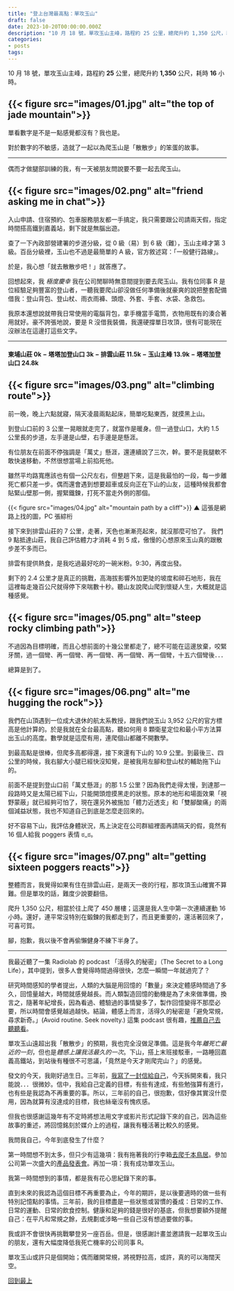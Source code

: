 ```yaml
---
title: "登上台灣最高點：單攻玉山"
draft: false
date: 2023-10-20T00:00:00.000Z
description: "10 月 18 號，單攻玉山主峰，路程約 25 公里，總爬升約 1,350 公尺，耗時 16 小時。百岳分級裡，玉山也不過是最低的 A 級，官方敘述寫：「一般健行路線」。於是，我心想「就去散散步吧！」就答應了。這是我今年最危險的想法。"
categories:
- posts
tags:
---
```


10 月 18 號，單攻玉山主峰，路程約 **25** 公里，總爬升約 **1,350** 公尺，耗時 **16** 小時。

{{< figure src="images/01.jpg" alt="the top of jade mountain">}}
---

單看數字是不是一點感覺都沒有？我也是。

對於數字的不敏感，造就了一起以為爬玉山是「散散步」的笨蛋的故事。

---

偶而才做腿部訓練的我，有一天被朋友問說要不要一起去爬玉山。

{{< figure src="images/02.png" alt="friend asking me in chat">}}
---

入山申請、住宿預約、包車服務朋友都一手搞定，我只需要跟公司請兩天假，指定時間搭高鐵到嘉義站，剩下就是無腦出遊。

查了一下內政部營建署的步道分級，從 0 級（易）到 6 級（難），玉山主峰才第 3 級。百岳分級裡，玉山也不過是最簡單的 A 級，官方敘述寫：「一般健行路線」。

於是，我心想「就去散散步吧！」就答應了。

回想起來，我 *極度慶幸* 我在公司閒聊時無意間提到要去爬玉山。我有位同事 R 是位經驗足夠豐富的登山者，一聽我要爬山卻沒做任何準備後就豪爽的說把整套配備借我：登山背包、登山杖、雨衣雨褲、頭燈、外套、手套、水袋、急救包。

我原本還想說就帶我日常使用的電腦背包，拿手機當手電筒，衣物用既有的湊合著用就好。豪不誇張地說，要是 R 沒借我裝備，我還硬撐單日攻頂，很有可能現在沒辦法在這邊打這些文字。

---

#### 東埔山莊 0k − 塔塔加登山口 3k − 排雲山莊 11.5k − 玉山主峰 13.9k − 塔塔加登山口 24.8k

{{< figure src="images/03.png" alt="climbing route">}}
---

前一晚，晚上六點就寢，隔天凌晨兩點起床，簡單吃點東西，就摸黑上山。

到登山口前的 3 公里一晃眼就走完了，就當作是暖身。但一過登山口，大約 1.5 公里長的步道，左手邊是山壁，右手邊是是懸涯。

有位朋友在前面不停強調是「萬丈」懸涯，還連續說了三次，幹。要不是我腿軟不敢快速移動，不然很想當場上前掐死他。

雖然平均路寬應該也有個一公尺左右，但整趟下來，這是我最怕的一段，每一步離死亡都只差一步。偶而還會遇到想要超車或反向正在下山的山友，這種時候我都會貼緊山壁那一側，握緊鐵鍊，打死不當走外側的那個。

{{< figure src="images/04.jpg" alt="mountain path by a cliff">}}
▲ 這張是網路上找的圖，PC 張綜桁

接下來到排雲山莊的 7 公里，走著，天色也漸漸亮起來，就沒那麼可怕了。 我們 9 點抵達山莊，我自己評估體力才消耗 4 到 5 成，傲慢的心想原來玉山真的跟散步差不多而已。

排雲有提供熱食，是我吃過最好吃的一碗米粉。9:30，再度出發。

剩下的 2.4 公里才是真正的挑戰，高海拔影響外加更陡的坡度和碎石地形，我在這裡每走幾百公尺就得停下來喘數十秒。聽山友說爬山爬到懷疑人生，大概就是這種感覺。

{{< figure src="images/05.png" alt="steep rocky climbing path">}}
---

不過因為目標明確，而且心想前面的十幾公里都走了，總不可能在這邊放棄，咬緊牙關，過一個彎、再一個彎、再一個彎、再一個彎、再一個彎，十五六個彎後．．．

總算是到了。

{{< figure src="images/06.png" alt="me hugging the rock">}}
---

我們在山頂遇到一位成大退休的航太系教授，跟我們說玉山 3,952 公尺的官方標高是他計算的。於是我就在全台最高點，聽如何用 8 顆衛星定位和最小平方法算出玉山的高度。數學就是這麼有用，連爬個山都離不開數學。

到最高點是很棒，但爬多高都得還，接下來還有下山的 10.9 公里。到最後三、四公里的時候，我右腳大小腿已經快沒知覺，是被我用左腳和登山杖的輔助拖下山的。

前面不是提到登山口前「萬丈懸涯」的那 1.5 公里？因為我們走得太慢，到達那一段路時又是太陽已經下山，只能開頭燈摸黑走的狀態。原本的地形和場面效果「視野蒙蔽」就已經夠可怕了，現在還另外被施加「體力近透支」和「雙腳酸痛」的兩個減益狀態，我也不知道自己到底是怎麼走回來的。

好不容易下山，我評估身體狀況，馬上決定在公司群組裡面再請隔天的假，竟然有 16 個人給我 poggers 表情 ಠ_ಠ。

{{< figure src="images/07.png" alt="getting sixteen poggers reacts">}}
---

整體而言，我覺得如果有住在排雲山莊，是兩天一夜的行程，那攻頂玉山確實不算難。但是單攻的話，難度少說要翻倍。

爬升 1,350 公尺，相當於往上爬了 450 層樓；這還是我人生中第一次連續運動 16 小時。還好，連平常沒特別在鍛鍊的我都走到了，而且更重要的，還活著回來了，可喜可賀。

腳，抱歉，我以後不會再偷懶健身不練下半身了。

---

我最近聽了一集 Radiolab 的 podcast 「活得久的秘密」（The Secret to a Long Life），其中提到，很多人會覺得時間過得很快，怎麼一瞬間一年就過完了？

研究時間感知的學者提出，人類的大腦是用回憶的「數量」來決定體感時間過了多久，回憶量越大，時間就感覺越長。而人類製造回憶的動機是為了未來做準備，換言之，隨著年紀增長，因為看過、體驗過的事情變多了，製作回憶變得不那麼必要，所以時間會感覺越過越快。結論，體感上而言，活得久的秘密是「避免常規，尋求新奇。」(Avoid routine. Seek novelty.) 這集 podcast 很有趣，[推薦自己去聽聽看](https://radiolab.org/podcast/secret-long-life)。

單攻玉山遠超出我「散散步」的預期，我也完全沒做足準備。這是我今年*離死亡最近的一刻*，但也是*體感上讓我活最久的一次*。下山，搭上末班接駁車，一路睡回嘉義高鐵站，到站後有種很不可思議，「竟然是今天才剛爬完山？」的感覺。

發文的今天，我剛好過生日。三年前，[我寫了一封信給自己](https://www.youtube.com/watch?v=jeIJx5Gmnq8&t=116s)，今天拆開來看，我只能說．．．很微妙。信中，我給自己定義的目標，有些有達成，有些勉強算有進行，也有些是我認為不再重要的事。所以，三年前的自己，很抱歉，信好像其實沒什麼用，因為就算有沒達成的目標，我也絲毫沒有愧疚感。

但我也很感謝這幾年有不定時將想法用文字或影片形式記錄下來的自己，因為這些故事的重述，將回憶銘刻於媒介上的過程，讓我有種活著比較久的感覺。

我問我自己，今年到底發生了什麼？

第一時間想不到太多，但只少有這幾項：我有拖著我的行李箱[去爬千本鳥居](https://www.youtube.com/watch?v=rMf36WTgP9I&t=365s)。參加公司第一次盛大的[產品發表會](https://medium.com/kryptogo-global/biweekly-update-september-6th-2023-9bafe9e3c6d)。再加一項：我有成功單攻玉山。

我第一時間想到的事情，都是我有花心思紀錄下來的事。

直到未來的我認為這個目標不再重要為止，今年的期許，是以後要適時的做一些有特別記憶點的事情。三年前，我的目標盡是一些狀態或習慣的養成：日常的工作、日常的運動、日常的飲食控制。健康和足夠的錢是很好的基底，但我想要額外提醒自己：在平凡和常規之餘，去規劃或涉略一些自己沒有想過要做的事。

我或許不會很快再挑戰攀登另一座百岳。但是，很感謝計畫並邀請我一起單攻玉山的朋友，還有大幅度降低我死亡機率的公司同事 R。

單攻玉山或許只是個開始；偶而離開常規，將視野拉高，或許，真的可以海闊天空。


[回到最上](#)